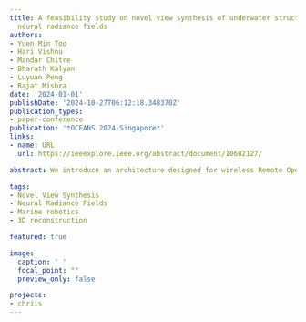 ```yaml
---
title: A feasibility study on novel view synthesis of underwater structures using
  neural radiance fields
authors:
- Yuen Min Too
- Hari Vishnu
- Mandar Chitre
- Bharath Kalyan
- Luyuan Peng
- Rajat Mishra
date: '2024-01-01'
publishDate: '2024-10-27T06:12:18.348370Z'
publication_types:
- paper-conference
publication: '*OCEANS 2024-Singapore*'
links:
- name: URL
  url: https://ieeexplore.ieee.org/abstract/document/10682127/

abstract: We introduce an architecture designed for wireless Remote Operated Vehicle (ROV) operations during intervention surveys. Using the recent advancements in 3D modeling, visual odometry, video compression, and underwater communication, our approach aims to facilitate fully wireless ROV operations. The proposed architecture comprises several modular blocks, each with versatile applications spanning diverse domains, including multiplayer gaming, remote rover control and video transmission over a low-bandwidth connection. This comprehensive framework signifies progress in ROV operations, replacing the traditional physical tether with a software-defined virtual tether.

tags:
- Novel View Synthesis 
- Neural Radiance Fields
- Marine robotics
- 3D reconstruction

featured: true

image:
  caption: ' '
  focal_point: ""
  preview_only: false

projects: 
- chriis
---
```

